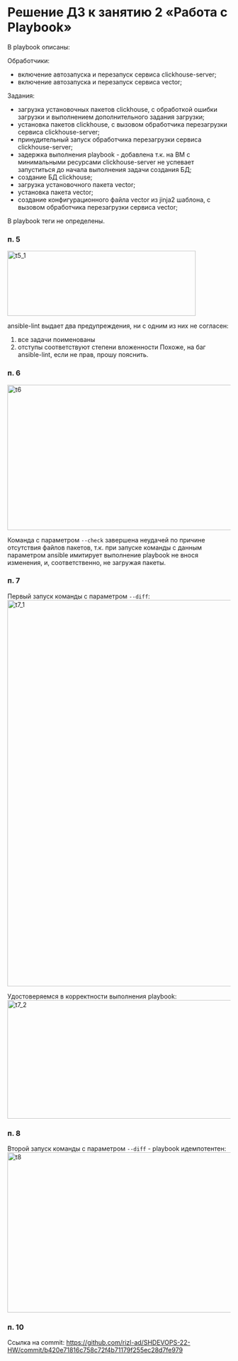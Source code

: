 # Решение ДЗ к занятию 2 «Работа с Playbook»

В playbook описаны:

Обработчики:
- включение автозапуска и перезапуск сервиса clickhouse-server;
- включение автозапуска и перезапуск сервиса vector;

Задания:
- загрузка установочных пакетов clickhouse, с обработкой ошибки загрузки и выполнением дополнительного задания загрузки;
- установка пакетов clickhouse, с вызовом обработчика перезагрузки сервиса clickhouse-server;
- принудительный запуск обработчика перезагрузки сервиса clickhouse-server;
 - задержка выполнения playbook - добавлена т.к. на ВМ с минимальными ресурсами clickhouse-server не успевает запуститься до начала выполнения задачи создания БД;
- создание БД clickhouse;
- загрузка установочного пакета vector;
- установка пакета vector;
- создание конфигурационного файла vector из jinja2 шаблона, с вызовом обработчика перезагрузки сервиса vector;

В playbook теги не определены.

### п. 5
<img width="425" height="147" alt="t5_1" src="https://github.com/user-attachments/assets/4884ff97-2495-45ed-a52e-610cabef53a9" />

ansible-lint выдает два предупреждения, ни с одним из них не согласен:
1. все задачи поименованы
2. отступы соответствуют степени вложенности
Похоже, на баг ansible-lint, если не прав, прошу пояснить.

### п. 6
<img width="754" height="328" alt="t6" src="https://github.com/user-attachments/assets/212873ed-3f94-4240-aa13-19a8b9c3eaa5" />

Команда с параметром `--check` завершена неудачей по причине отсутствия файлов пакетов, т.к. при запуске команды с данным параметром ansible имитирует выполнение playbook не внося изменения, и, соответственно, не загружая пакеты.

### п. 7
Первый запуск команды с параметром `--diff`:   
<img width="752" height="873" alt="t7_1" src="https://github.com/user-attachments/assets/2bc9bec9-a929-4194-899d-a1f4f92bd6d3" />

Удостоверяемся в корректности выполнения playbook:   
<img width="661" height="268" alt="t7_2" src="https://github.com/user-attachments/assets/f7f5c490-79f6-4a33-ab09-e636c1a35429" />

### п. 8
Второй запуск команды с параметром `--diff` - playbook идемпотентен:   
<img width="752" height="362" alt="t8" src="https://github.com/user-attachments/assets/9c37a165-c275-46a1-8249-e898577a1ef1" />

### п. 10
Ссылка на commit: https://github.com/rizl-ad/SHDEVOPS-22-HW/commit/b420e71816c758c72f4b71179f255ec28d7fe979


